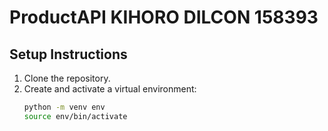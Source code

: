 # ProductAPI KIHORO DILCON 158393

## Setup Instructions
1. Clone the repository.
2. Create and activate a virtual environment:
   ```bash
   python -m venv env
   source env/bin/activate
